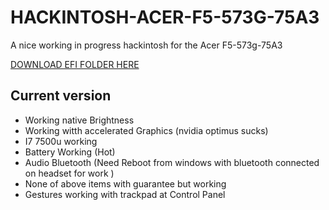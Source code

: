 # HACKINTOSH-ACER-F5-573G-75A3
A nice working in progress hackintosh for the Acer F5-573g-75A3

[DOWNLOAD EFI FOLDER HERE](https://github.com/vinicioslc/HACKINTOSH-ACER-F5-573G-75A3/releases/download/1.0/ACER-F5-573g-75A3.zip)

## Current version

- Working native Brightness
- Working witth accelerated Graphics (nvidia optimus sucks)
- I7 7500u working 
- Battery Working (Hot)
- Audio Bluetooth (Need Reboot from windows with bluetooth connected on headset for work )
- None of above items with guarantee but working
- Gestures working with trackpad at Control Panel
